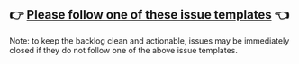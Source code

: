 ## 👉 [Please follow one of these issue templates](https://github.com/ProvableHQ/sdk/issues/new/choose) 👈

Note: to keep the backlog clean and actionable, issues may be immediately closed if they do not follow one of the above issue templates.
